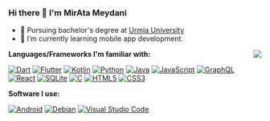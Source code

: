 ### Hi there 👋 I'm MirAta Meydani

- 📖 Pursuing bachelor's degree at [Urmia University](http://www.urmia.ac.ir/)
- 🌱 I’m currently learning mobile app development.

<img align="right" src="https://github-readme-stats.vercel.app/api/top-langs/?username=AtaMeydani"/>

**Languages/Frameworks I'm familiar with:**

[![Dart]](https://dart.dev "Dart") [![Flutter]]( https://flutter.dev "Flutter") [![Kotlin]](https://kotlinlang.org "Kotlin") [![Python]](https://www.python.org "Python")   [![Java]](https://www.java.com/en "Java") [![JavaScript]](https://en.wikipedia.org/wiki/JavaScript "JavaScript") [![GraphQL]](https://graphql.org "GraphQL") [![React]](https://reactjs.org "React") [![SQLite]](https://www.sqlite.org/index.html "SQLite") [![C]](https://en.wikipedia.org/wiki/The_C_Programming_Language "C") [![HTML5]](https://en.wikipedia.org/wiki/HTML5 "HTML5") [![CSS3]](https://en.wikipedia.org/wiki/CSS "CSS3")


**Software I use:**

[![Android]](https://www.android.com "Android") [![Debian]](https://www.debian.org/ "Debian") [![Visual Studio Code]](https://code.visualstudio.com "Visual Studio Code") 

[Flutter]: https://img.shields.io/badge/Flutter-%2302569B.svg?style=for-the-badge&logo=Flutter&logoColor=white
[Android]: https://img.shields.io/badge/Android-3DDC84?style=for-the-badge&labelColor=000000&logoColor=3DDC84&logo=android
[Kotlin]: https://img.shields.io/badge/Kotlin-0095D5?style=for-the-badge&labelColor=34495E&logoColor=0095D5&logo=kotlin
[C]: https://img.shields.io/badge/C-00599C?style=for-the-badge&labelColor=01427d&logoColor=6295cb&logo=c
[Dart]: https://img.shields.io/badge/Dart-0175C2?style=for-the-badge&labelColor=02467d&logoColor=0175C2&logo=dart
[GraphQL]: https://img.shields.io/badge/GraphQL-E434AA?style=for-the-badge&labelColor=ffffff&logoColor=E434AA&logo=graphql
[Java]: https://img.shields.io/badge/Java-007396?style=for-the-badge&labelColor=f5971f&logoColor=007396&logo=java
[JavaScript]: https://img.shields.io/badge/JavaScript-F7DF1E?style=for-the-badge&labelColor=ffffff&logoColor=F7DF1E&logo=javascript
[Python]: https://img.shields.io/badge/Python-3776AB?style=for-the-badge&labelColor=FFD43B&logoColor=3776AB&logo=python
[React]: https://img.shields.io/badge/React-61DAFB?style=for-the-badge&labelColor=20232A&logoColor=61DAFB&logo=react
[SQLite]: https://img.shields.io/badge/sqlite-%2307405e.svg?style=for-the-badge&logo=sqlite&logoColor=white
[Debian]: https://img.shields.io/badge/Debian-D70A53?style=for-the-badge&logo=debian&logoColor=white
[HTML5]: https://img.shields.io/badge/html5-%23E34F26.svg?style=for-the-badge&logo=html5&logoColor=white
[Visual Studio Code]: https://img.shields.io/badge/Visual%20Studio%20Code-0078d7.svg?style=for-the-badge&logo=visual-studio-code&logoColor=white
[CSS3]: https://img.shields.io/badge/css3-%231572B6.svg?style=for-the-badge&logo=css3&logoColor=white
<!--
**AtaMeydani/AtaMeydani** is a ✨ _special_ ✨ repository because its `README.md` (this file) appears on your GitHub profile.

Here are some ideas to get you started:

- 🔭 I’m currently working on ...
- 🌱 I’m currently learning ...
- 👯 I’m looking to collaborate on ...
- 🤔 I’m looking for help with ...
- 💬 Ask me about ...
- 📫 How to reach me: ...
- 😄 Pronouns: ...
- ⚡ Fun fact: ...
-->
